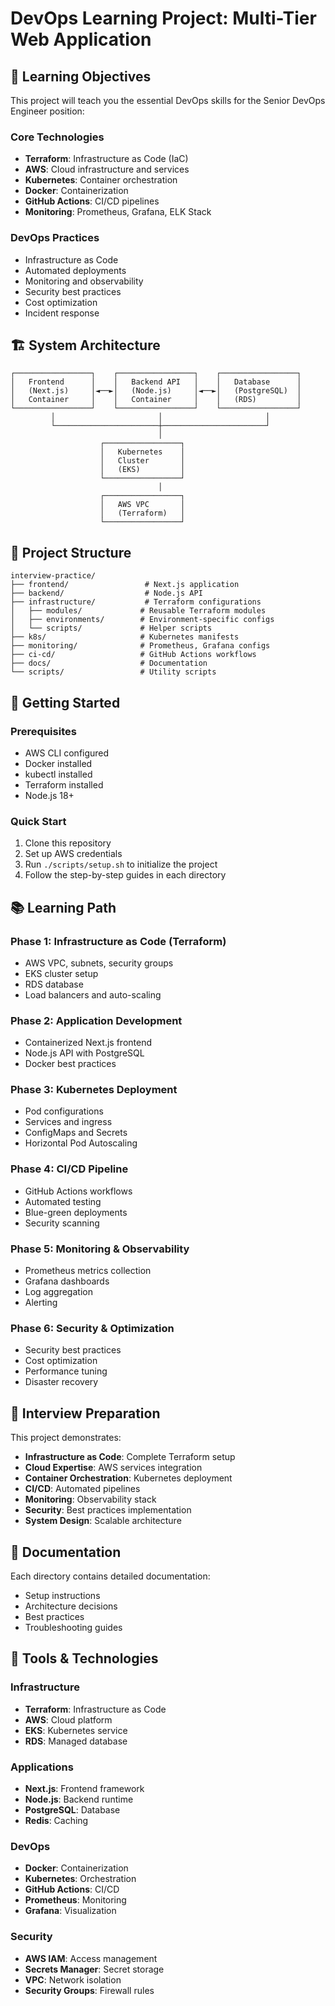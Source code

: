 # DevOps Learning Project: Multi-Tier Web Application

## 🎯 Learning Objectives

This project will teach you the essential DevOps skills for the Senior DevOps Engineer position:

### Core Technologies

- **Terraform**: Infrastructure as Code (IaC)
- **AWS**: Cloud infrastructure and services
- **Kubernetes**: Container orchestration
- **Docker**: Containerization
- **GitHub Actions**: CI/CD pipelines
- **Monitoring**: Prometheus, Grafana, ELK Stack

### DevOps Practices

- Infrastructure as Code
- Automated deployments
- Monitoring and observability
- Security best practices
- Cost optimization
- Incident response

## 🏗️ System Architecture

```
┌─────────────────┐    ┌─────────────────┐    ┌─────────────────┐
│   Frontend      │    │   Backend API   │    │   Database      │
│   (Next.js)     │◄──►│   (Node.js)     │◄──►│   (PostgreSQL)  │
│   Container     │    │   Container     │    │   (RDS)         │
└─────────────────┘    └─────────────────┘    └─────────────────┘
         │                       │                       │
         └───────────────────────┼───────────────────────┘
                                 │
                    ┌─────────────────┐
                    │   Kubernetes    │
                    │   Cluster       │
                    │   (EKS)         │
                    └─────────────────┘
                                 │
                    ┌─────────────────┐
                    │   AWS VPC       │
                    │   (Terraform)   │
                    └─────────────────┘
```

## 📁 Project Structure

```
interview-practice/
├── frontend/                 # Next.js application
├── backend/                  # Node.js API
├── infrastructure/           # Terraform configurations
│   ├── modules/             # Reusable Terraform modules
│   ├── environments/        # Environment-specific configs
│   └── scripts/             # Helper scripts
├── k8s/                     # Kubernetes manifests
├── monitoring/              # Prometheus, Grafana configs
├── ci-cd/                   # GitHub Actions workflows
├── docs/                    # Documentation
└── scripts/                 # Utility scripts
```

## 🚀 Getting Started

### Prerequisites

- AWS CLI configured
- Docker installed
- kubectl installed
- Terraform installed
- Node.js 18+

### Quick Start

1. Clone this repository
2. Set up AWS credentials
3. Run `./scripts/setup.sh` to initialize the project
4. Follow the step-by-step guides in each directory

## 📚 Learning Path

### Phase 1: Infrastructure as Code (Terraform)

- AWS VPC, subnets, security groups
- EKS cluster setup
- RDS database
- Load balancers and auto-scaling

### Phase 2: Application Development

- Containerized Next.js frontend
- Node.js API with PostgreSQL
- Docker best practices

### Phase 3: Kubernetes Deployment

- Pod configurations
- Services and ingress
- ConfigMaps and Secrets
- Horizontal Pod Autoscaling

### Phase 4: CI/CD Pipeline

- GitHub Actions workflows
- Automated testing
- Blue-green deployments
- Security scanning

### Phase 5: Monitoring & Observability

- Prometheus metrics collection
- Grafana dashboards
- Log aggregation
- Alerting

### Phase 6: Security & Optimization

- Security best practices
- Cost optimization
- Performance tuning
- Disaster recovery

## 🎯 Interview Preparation

This project demonstrates:

- **Infrastructure as Code**: Complete Terraform setup
- **Cloud Expertise**: AWS services integration
- **Container Orchestration**: Kubernetes deployment
- **CI/CD**: Automated pipelines
- **Monitoring**: Observability stack
- **Security**: Best practices implementation
- **System Design**: Scalable architecture

## 📖 Documentation

Each directory contains detailed documentation:

- Setup instructions
- Architecture decisions
- Best practices
- Troubleshooting guides

## 🔧 Tools & Technologies

### Infrastructure

- **Terraform**: Infrastructure as Code
- **AWS**: Cloud platform
- **EKS**: Kubernetes service
- **RDS**: Managed database

### Applications

- **Next.js**: Frontend framework
- **Node.js**: Backend runtime
- **PostgreSQL**: Database
- **Redis**: Caching

### DevOps

- **Docker**: Containerization
- **Kubernetes**: Orchestration
- **GitHub Actions**: CI/CD
- **Prometheus**: Monitoring
- **Grafana**: Visualization

### Security

- **AWS IAM**: Access management
- **Secrets Manager**: Secret storage
- **VPC**: Network isolation
- **Security Groups**: Firewall rules
